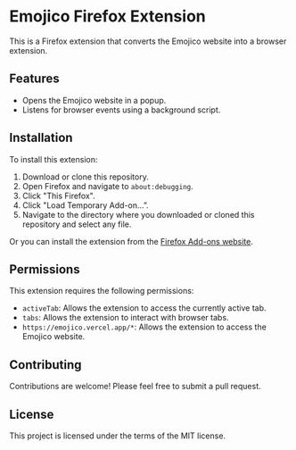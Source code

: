 # Emojico Firefox Extension

This is a Firefox extension that converts the Emojico website into a browser extension.

## Features

- Opens the Emojico website in a popup.
- Listens for browser events using a background script.

## Installation

To install this extension:

1. Download or clone this repository.
2. Open Firefox and navigate to `about:debugging`.
3. Click "This Firefox".
4. Click "Load Temporary Add-on…”.
5. Navigate to the directory where you downloaded or cloned this repository and select any file.

Or you can install the extension from the [Firefox Add-ons website](https://addons.mozilla.org/en-US/firefox/addon/emojico/).

## Permissions

This extension requires the following permissions:

- `activeTab`: Allows the extension to access the currently active tab.
- `tabs`: Allows the extension to interact with browser tabs.
- `https://emojico.vercel.app/*`: Allows the extension to access the Emojico website.

## Contributing

Contributions are welcome! Please feel free to submit a pull request.

## License

This project is licensed under the terms of the MIT license.
